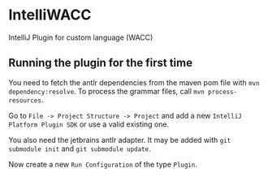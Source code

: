 # IntelliWACC
IntelliJ Plugin for custom language (WACC)

## Running the plugin for the first time

You need to fetch the antlr dependencies from the maven pom file with `mvn dependency:resolve`. To process the 
grammar files, call `mvn process-resources`.

Go to `File -> Project Structure -> Project` and add a new `IntelliJ Platform Plugin SDK` or use a valid existing one.

You also need the jetbrains antlr adapter. It may be added with `git submodule init` and `git submodule update`.

Now create a new `Run Configuration` of the type `Plugin`. 
